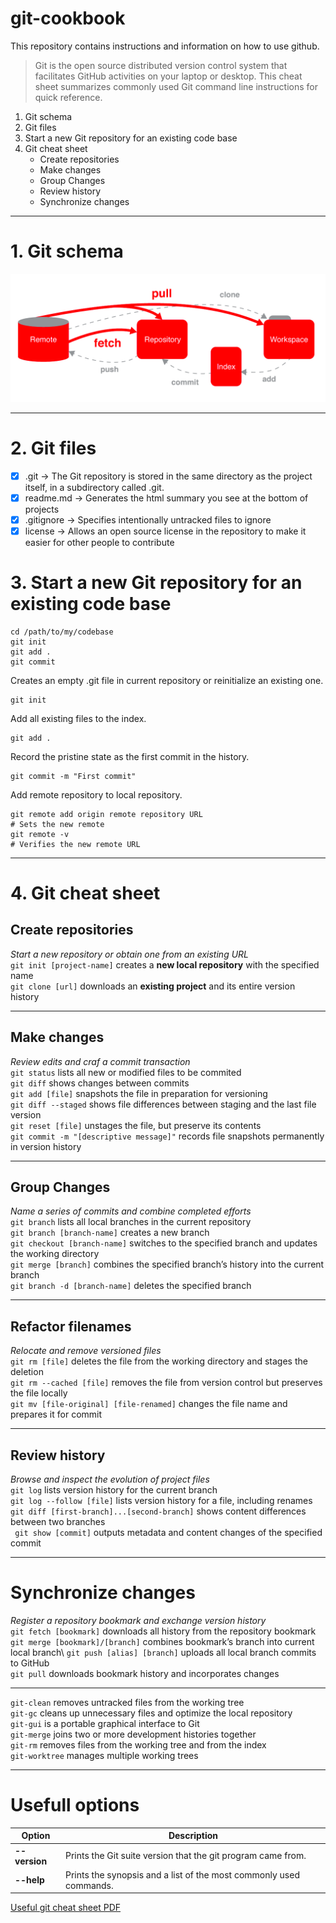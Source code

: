 # git-cookbook
This repository contains instructions and information on how to use github.

>Git is the open source distributed version control system that facilitates GitHub activities on your laptop or
desktop. This cheat sheet summarizes commonly used Git command line instructions for quick reference.

1. Git schema
1. Git files
1. Start a new Git repository for an existing code base
1. Git cheat sheet
   * Create repositories
   * Make changes
   * Group Changes
   * Review history
   * Synchronize changes

***

# 1. Git schema

![](git-schema.png?raw=true)

***

# 2. Git files

- [x] .git -> The Git repository is stored in the same directory as the project itself, in a subdirectory called .git.
- [x] readme.md -> Generates the html summary you see at the bottom of projects
- [x] .gitignore -> Specifies intentionally untracked files to ignore 
- [x] license -> Allows an open source license in the repository to make it easier for other people to contribute

# 3. Start a new Git repository for an existing code base
```shell
cd /path/to/my/codebase
git init
git add .
git commit
```
Creates an empty .git file in current repository or reinitialize an existing one.
```shell
git init
```
Add all existing files to the index.
```shell
git add .
```
Record the pristine state as the first commit in the history.
```shell
git commit -m "First commit"
```

Add remote repository to local repository.
```shell
git remote add origin remote repository URL
# Sets the new remote
git remote -v
# Verifies the new remote URL
```

***

# 4. Git cheat sheet

## Create repositories
*Start a new repository or obtain one from an existing URL*\
`git init [project-name]` creates a **new local repository** with the specified name\
`git clone [url]` downloads an **existing project** and its entire version history

***

## Make changes
*Review edits and craf a commit transaction*\
`git status` lists all new or modified files to be commited\
`git diff` shows changes between commits\
`git add [file]` snapshots the file in preparation for versioning\
`git diff --staged` shows file differences between staging and the last file version\
`git reset [file]` unstages the file, but preserve its contents\
`git commit -m "[descriptive message]"` records file snapshots permanently in version history

***

## Group Changes
*Name a series of commits and combine completed efforts*\
`git branch` lists all local branches in the current repository\
`git branch [branch-name]` creates a new branch\
`git checkout [branch-name]` switches to the specified branch and updates the working directory\
`git merge [branch]` combines the specified branch’s history into the current branch\
`git branch -d [branch-name]` deletes the specified branch

***

## Refactor filenames
*Relocate and remove versioned files*\
`git rm [file]` deletes the file from the working directory and stages the deletion\
`git rm --cached [file]` removes the file from version control but preserves the file locally\
`git mv [file-original] [file-renamed]` changes the file name and prepares it for commit

***

## Review history
*Browse and inspect the evolution of project files*\
`git log` lists version history for the current branch\
`git log --follow [file]` lists version history for a file, including renames\
`git diff [first-branch]...[second-branch]` shows content differences between two branches\
` git show [commit]` outputs metadata and content changes of the specified commit

***

# Synchronize changes
*Register a repository bookmark and exchange version history*\
`git fetch [bookmark]` downloads all history from the repository bookmark\
`git merge [bookmark]/[branch]` combines bookmark’s branch into current local branch\ 
`git push [alias] [branch]` uploads all local branch commits to GitHub\
`git pull` downloads bookmark history and incorporates changes

***

`git-clean` removes untracked files from the working tree\
`git-gc` cleans up unnecessary files and optimize the local repository\
`git-gui` is a portable graphical interface to Git\
`git-merge` joins two or more development histories together\
`git-rm` removes files from the working tree and from the index\
`git-worktree` manages multiple working trees

***

# Usefull options

Option | Description
------------ | -------------
**--version** | Prints the Git suite version that the git program came from.
**--help**| Prints the synopsis and a list of the most commonly used commands.

[Useful git cheat sheet PDF](https://services.github.com/on-demand/downloads/github-git-cheat-sheet.pdf)
